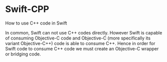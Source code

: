 # Swift-CPP
How to use C++ code in Swift

In common, Swift can not use C++ codes directly. However Swift is capable of consuming Objective-C code and Objective-C (more specifically its variant Objective-C++) code is able to consume C++. Hence in order for Swift code to consume C++ code we must create an Objective-C wrapper or bridging code.

